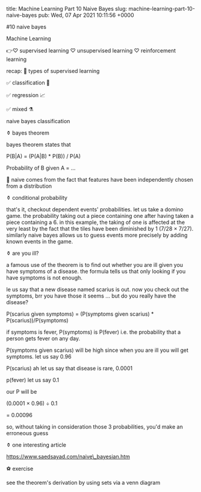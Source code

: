 title: Machine Learning Part 10 Naive Bayes
slug: machine-learning-part-10-naive-bayes
pub: Wed, 07 Apr 2021 10:11:56 +0000

#10 naive bayes

Machine Learning

👉♡ supervised learning
♡ unsupervised learning
♡ reinforcement learning

recap:
🔖 types of supervised learning

✅ classification 📑

✅ regression 📈

✅ mixed ⚗

naive bayes classification

⚱ bayes theorem

bayes theorem states that

P(B|A) = (P(A|B) \* P(B)) / P(A)

Probability of B given A = ...

🔎 naive comes from the fact that features have been independently chosen from a distribution

⚱ conditional probability

that's it, checkout dependent events' probabilities. let us take a domino game. the probability taking out a piece containing one after having taken a piece containing a 6. in this example, the taking of one is affected at the very least by the fact that the tiles have been diminished by 1 (7/28 × 7/27). similarly naive bayes allows us to guess events more precisely by adding known events in the game.

⚱ are you ill?

a famous use of the theorem is to find out whether you are ill given you have symptoms of a disease. the formula tells us that only looking if you have symptoms is not enough.

le us say that a new disease named scarius is out. now you check out the symptoms, brr you have those it seems ... but do you really have the disease?

P(scarius given symptoms) = (P(symptoms given scarius) \* P(scarius))/P(symptoms)

if symptoms is fever, P(symptoms) is P(fever) i.e. the probability that a person gets fever on any day.

P(symptoms given scarius) will be high since when you are ill you will get symptoms. let us say 0.96

P(scarius) ah let us say that disease is rare, 0.0001

p(fever) let us say 0.1

our P will be

(0.0001 × 0.96) ÷ 0.1

= 0.00096

so, without taking in consideration those 3 probabilities, you'd make an erroneous guess

⚱ one interesting article

https://www.saedsayad.com/naive\_bayesian.htm

⚽️ exercise

see the theorem's derivation by using sets via a venn diagram
